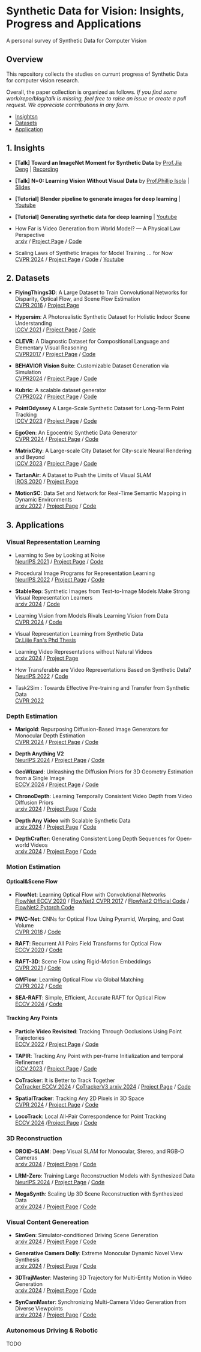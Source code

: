 # Synthetic Data for Vision: Insights, Progress and Applications
A personal survey of Synthetic Data for Computer Vision

## Overview

This repository collects the studies on currunt progress of Synthetic Data for computer vision research.
<!-- including both [3D shape generation](#3d-shape-generation) and [3D-aware image generation](#3d-aware-image-generation).  -->
<!-- Different from 3D reconstruction, which focuses on per-instance recovery (*i.e.*, the data already exists in the real world), 3D generation targets learning the real distribution and hence allows sampling new data. -->

Overall, the paper collection is organized as follows. *If you find some work/repo/blog/talk is missing, feel free to raise an issue or create a pull request. We appreciate contributions in any form.*

- [Insightsn](#Insights)
- [Datasets]()
- [Application]()

## 1. Insights

- **[Talk]** **Toward an ImageNet Moment for Synthetic Data** by [Prof.Jia Deng](https://www.cs.princeton.edu/~jiadeng/)
| [Recording](https://youtu.be/XuqqZEVinwk?si=AfeUknyEZ707xrPp)

- **[Talk]** **N=0: Learning Vision Without Visual Data** by [Prof.Phillip Isola](https://web.mit.edu/phillipi/) | [Slides](https://www.dropbox.com/scl/fi/oc35cb8q8l3tfzyyvgybw/limit_workshop_cvpr2024.pdf?rlkey=mg4zp6etzm087yf2c58ypxexg&dl=0)

- **[Tutorial]** **Blender pipeline to generate images for deep learning**  | [Youtube](https://youtu.be/1AvY_iS6xQA?si=bi_V8bb3AGiFIE4_)

- **[Tutorial]** **Generating synthetic data for deep learning**  | [Youtube](https://youtu.be/lqbZdTLMyQw?si=DUjdBTtUGZrb_z-Y)

-  How Far is Video Generation from World Model?
— A Physical Law Perspective <br>
  [arxiv](https://arxiv.org/abs/2411.02385) / [Project Page](https://phyworld.github.io/) / [Code](https://github.com/phyworld/phyworld)

-  Scaling Laws of Synthetic Images for Model Training ... for Now <br>
  [CVPR 2024](https://arxiv.org/abs/2410.24213) / [Project Page](https://unicorn53547.github.io/video_syn_rep/) / [Code](https://github.com/google-research/syn-rep-learn) / [Youtube](https://www.youtube.com/watch?v=iiXQTR8dXcc)
<!-- CVPR 2024 Workshop on
Representation Learning with Very Limited Images 

Synthetic Data for Perception in Autonomous Driving https://www.youtube.com/watch?v=WbOfEz5MKpU -->

## 2. Datasets
<!-- CLEVR, FlyingThings, MPISintle, CARLA, MegaSynth, LRM-Zero, Hypersim, Kubric, PointOdessy, ParallelDomain, VirtualKITTI -->

<!-- - [**BlenderProc: A Procedural Pipeline for Photorealistic Rendering**](https://arxiv.org/abs/2402.10379) [Paper](https://arxiv.org/abs/1911.01911) [Code](https://github.com/DLR-RM/BlenderProc)   

- [**Zeroverse**]() [Paper]() [Code](https://github.com/hwjiang1510/MegaSynth) [Dataset](https://github.com/hwjiang1510/MegaSynth)

- [**MegaSynth: Scaling Up 3D Scene Renstruction with Synthesized Data**]() [Paper]() [Code](https://github.com/hwjiang1510/MegaSynth) 


FlyingThings3D FlyingChair

- [**Virtial KITTI: XX**]() [Paper]() [Code]()

- [**SyncCam: XX**]() [Paper]() [Code]() [Dataset](https://huggingface.co/datasets/KwaiVGI/SynCamVideo-Dataset) 

sintel 
 -->

 -  **FlyingThings3D**: A Large Dataset to Train Convolutional Networks for Disparity, Optical Flow, and Scene Flow Estimation <br>
  [CVPR 2016](https://arxiv.org/abs/1512.02134) / [Project Page](https://lmb.informatik.uni-freiburg.de/resources/datasets/SceneFlowDatasets.en.html)


 -  **Hypersim**: A Photorealistic Synthetic Dataset for Holistic Indoor Scene Understanding <br>
  [ICCV 2021](https://arxiv.org/abs/2011.02523)  / [Project Page](https://github.com/apple/ml-hypersim) / [Code](https://github.com/apple/ml-hypersim)

 -  **CLEVR**: A Diagnostic Dataset for
Compositional Language and Elementary Visual Reasoning <br>
  [CVPR2017](https://arxiv.org/abs/1612.06890) / [Project Page](https://cs.stanford.edu/people/jcjohns/clevr/) / [Code](https://github.com/facebookresearch/clevr-dataset-gen)

 -  **BEHAVIOR Vision Suite**: Customizable Dataset Generation via Simulation <br>
  [CVPR2024](https://arxiv.org/abs/2405.09546) / [Project Page](https://behavior-vision-suite.github.io/) / [Code](https://github.com/behavior-vision-suite/behavior-vision-suite.github.io)

-  **Kubric**: A scalable dataset generator <br>
  [CVPR2022](https://arxiv.org/abs/2203.03570) / [Project Page](https://kubric.readthedocs.io/en/latest/) / [Code](https://github.com/google-research/kubric)

-  **PointOdyssey** A Large-Scale Synthetic Dataset for Long-Term Point Tracking <br>
  [ICCV 2023](https://arxiv.org/abs/2307.15055) / [Project Page](https://pointodyssey.com/) / [Code](https://github.com/y-zheng18/point_odyssey)

-  **EgoGen**: An Egocentric Synthetic Data Generator <br>
  [CVPR 2024](https://arxiv.org/abs/2401.08739) / [Project Page](https://ego-gen.github.io/) / [Code](https://github.com/ligengen/EgoGen)

-  **MatrixCity**: A Large-scale City Dataset for City-scale Neural Rendering and Beyond <br>
  [ICCV 2023](https://arxiv.org/abs/2309.16553) / [Project Page](https://city-super.github.io/matrixcity/) / [Code](https://github.com/city-super/MatrixCity)

-  **TartanAir**: A Dataset to Push the Limits of Visual SLAM  <br>
  [IROS 2020](https://arxiv.org/abs/2003.14338) / [Project Page](https://theairlab.org/tartanair-dataset/)

-  **MotionSC**: Data Set and Network for Real-Time Semantic Mapping in Dynamic Environments <br>
  [arxiv 2022](https://arxiv.org/abs/2203.07060) / [Project Page](https://umich-curly.github.io/CarlaSC.github.io/) / [Code](https://github.com/UMich-CURLY/3DMapping)


## 3. Applications

### Visual Representation Learning

<!-- StableRep -->

 -  Learning to See by Looking at Noise <br>
  [NeurIPS 2021](https://arxiv.org/abs/2106.05963) / [Project Page](https://mbaradad.github.io/learning_with_noise/) / [Code](https://github.com/mbaradad/learning_with_noise)

 -  Procedural Image Programs for Representation Learning <br>
  [NeurIPS 2022](https://arxiv.org/abs/2211.16412) / [Project Page](https://mbaradad.github.io/learning_with_noise/) / [Code](https://github.com/mbaradad/shaders21k)

-  **StableRep**: Synthetic Images from Text-to-Image Models Make Strong Visual Representation Learners <br>
  [arxiv 2024](https://arxiv.org/abs/2410.24213) / [Code](https://github.com/google-research/)

-  Learning Vision from Models Rivals Learning Vision from Data <br>
  [CVPR 2024](https://arxiv.org/abs/2410.24213) / [Code](https://github.com/google-research/syn-rep-learn)

-  Visual Representation Learning from Synthetic Data <br>
  [Dr.Lijie Fan's Phd Thesis](https://dspace.mit.edu/handle/1721.1/156315)

-  Learning Video Representations without Natural Videos <br>
  [arxiv 2024](https://arxiv.org/abs/2410.24213) / [Project Page](https://unicorn53547.github.io/video_syn_rep/)

-  How Transferable are Video Representations Based on
Synthetic Data?<br>
  [NeurIPS 2022](https://arxiv.org/abs/2112.00054) / [Code](https://github.com/mintjohnkim/SynAPT)

-  Task2Sim : Towards Effective Pre-training and Transfer from Synthetic Data<br>
  [CVPR 2022](https://arxiv.org/abs/2112.00054)
  

### Depth Estimation

<!-- Marigold, DA-V2, ChronoDepth, DepthAnyVideo, DepthCrafter -->

-  **Marigold**: Repurposing Diffusion-Based Image Generators for Monocular Depth Estimation <br>
  [CVPR 2024](https://arxiv.org/abs/2312.02145) / [Project Page](https://marigoldmonodepth.github.io/) / [Code](https://github.com/prs-eth/Marigold)

-  **Depth Anything V2** <br>
  [NeurIPS 2024](https://arxiv.org/abs/2406.09414) / [Project Page](https://depth-anything-v2.github.io/) / [Code](https://github.com/DepthAnything/Depth-Anything-V2)

-  **GeoWizard**:  Unleashing the Diffusion Priors for 3D Geometry Estimation from a Single Image<br>
  [ECCV 2024](https://arxiv.org/abs/2403.12013) / [Project Page](https://fuxiao0719.github.io/projects/geowizard/) / [Code](https://github.com/fuxiao0719/GeoWizard)

-  **ChronoDepth**:  Learning Temporally Consistent Video Depth from Video Diffusion Priors<br>
  [arxiv 2024](https://arxiv.org/abs/2403.12013) / [Project Page](https://fuxiao0719.github.io/projects/geowizard/) / [Code](https://github.com/fuxiao0719/GeoWizard)

-  **Depth Any Video** with Scalable Synthetic Data <br>
  [arxiv 2024](https://arxiv.org/abs/2406.01493) / [Project Page](https://xdimlab.github.io/ChronoDepth/) / [Code](https://github.com/jiahao-shao1/ChronoDepth)

-  **DepthCrafter**: Generating Consistent Long Depth Sequences for Open-world Videos<br>
  [arxiv 2024](https://arxiv.org/abs/2406.09414) / [Project Page](https://depth-anything-v2.github.io/) / [Code](https://github.com/DepthAnything/Depth-Anything-V2)


### Motion Estimation

<!-- TAPIR, cotracker, Spatracker -->

#### Optical&Scene Flow

<!-- RAFT -->

-  **FlowNet**: Learning Optical Flow with Convolutional Networks<br>
  [FlowNet ECCV 2020](https://arxiv.org/abs/1504.06852) / [FlowNet2 CVPR 2017](https://arxiv.org/pdf/1612.01925) / [FlowNet2 Official Code](https://github.com/lmb-freiburg/flownet2) / [FlowNet2 Pytorch Code](https://github.com/NVIDIA/flownet2-pytorch)

-  **PWC-Net**: CNNs for Optical Flow Using Pyramid, Warping, and Cost Volume<br>
  [CVPR 2018](https://arxiv.org/abs/1709.02371) / [Code](https://github.com/NVlabs/PWC-Net)

-  **RAFT**: Recurrent All Pairs Field Transforms for Optical Flow<br>
  [ECCV 2020](https://arxiv.org/abs/2003.12039) / [Code](https://github.com/princeton-vl/RAFT)

-  **RAFT-3D**: Scene Flow using Rigid-Motion Embeddings<br>
  [CVPR 2021](https://arxiv.org/abs/2012.00726) / [Code](https://github.com/princeton-vl/RAFT-3D)

-  **GMFlow**: Learning Optical Flow via Global Matching<br>
  [CVPR 2022](https://arxiv.org/abs/2111.13680) / [Code](https://github.com/haofeixu/gmflow)

-  **SEA-RAFT**: Simple, Efficient, Accurate RAFT for Optical Flow<br>
  [ECCV 2024](https://arxiv.org/abs/2406.09414) / [Code](https://github.com/princeton-vl/SEA-RAFT)


#### Tracking Any Points

<!-- TAPIR, Cotracker, SpaTracker -->
-  **Particle Video Revisited**: Tracking Through Occlusions Using Point Trajectories<br>
  [ECCV 2022](https://arxiv.org/abs/2204.04153) / [Project Page](hhttps://particle-video-revisited.github.io/) / [Code](https://github.com/aharley/pips)

-  **TAPIR**: Tracking Any Point with per-frame Initialization and temporal Refinement<br>
[ICCV 2023](https://arxiv.org/abs/2306.08637) / [Project Page](https://deepmind-tapir.github.io/) / [Code](https://github.com/google-deepmind/tapnet)

-  **CoTracker**: It is Better to Track Together<br>
  [CoTracker ECCV 2024](https://arxiv.org/abs/2307.07635) / [CoTrackerV3 arxiv 2024](https://arxiv.org/abs/2410.11831) / [Project Page](https://github.com/facebookresearch/co-tracker) / [Code](https://github.com/facebookresearch/co-tracker)

-  **SpatialTracker**: Tracking Any 2D Pixels in 3D Space<br>
  [CVPR 2024](https://arxiv.org/abs/2404.04319) / [Project Page](https://henry123-boy.github.io/SpaTracker/) / [Code](https://github.com/henry123-boy/SpaTracker)

-  **LocoTrack**: Local All-Pair Correspondence for Point Tracking<br>
  [ECCV 2024](https://arxiv.org/abs/2407.15420) /[Project Page](https://ku-cvlab.github.io/locotrack/) / [Code](https://github.com/cvlab-kaist/locotrack)


### 3D Reconstruction

<!-- LRM Zero, MegaSynth -->
-  **DROID-SLAM**: Deep Visual SLAM for Monocular,
Stereo, and RGB-D Cameras<br>
  [arxiv 2024](https://arxiv.org/pdf/2108.10869) / [Project Page](https://depth-anything-v2.github.io/) / [Code](https://github.com/DepthAnything/Depth-Anything-V2)
  

-  **LRM-Zero**: Training Large Reconstruction Models with Synthesized Data<br>
  [NeurIPS 2024](https://arxiv.org/abs/2406.09371) / [Project Page](https://desaixie.github.io/lrm-zero/) / [Code](https://github.com/desaixie/zeroverse)

-  **MegaSynth**: Scaling Up 3D Scene Reconstruction with Synthesized Data<br>
  [arxiv 2024](https://arxiv.org/abs/2412.14166) / [Project Page](https://hwjiang1510.github.io/MegaSynth/) / [Code](https://github.com/desaixie/zeroverse)


### Visual Content Genereation

<!-- ### Video Generation -->
<!-- SyncCamMaster, TrajCamMaster, GCD, simgen-->


-  **SimGen**: Simulator-conditioned Driving Scene Generation<br>
  [arxiv 2024](https://arxiv.org/abs/2406.09386) / [Project Page](https://metadriverse.github.io/simgen/) / [Code](https://github.com/metadriverse/SimGen)

-  **Generative Camera Dolly**: Extreme Monocular Dynamic Novel View Synthesis<br>
  [arxiv 2024](https://arxiv.org/abs/2412.07759) / [Project Page](https://gcd.cs.columbia.edu/) / [Code](https://github.com/basilevh/gcd)

-  **3DTrajMaster**: Mastering 3D Trajectory for Multi-Entity Motion in Video Generation<br>
  [arxiv 2024](https://arxiv.org/abs/2412.07759) / [Project Page](https://fuxiao0719.github.io/projects/3dtrajmaster/) / [Code](https://github.com/KwaiVGI/3DTrajMaster)

-  **SynCamMaster**: Synchronizing Multi-Camera Video Generation from Diverse Viewpoints<br>
  [arxiv 2024](https://arxiv.org/abs/2412.07760) / [Project Page](https://jianhongbai.github.io/SynCamMaster/) / [Code](https://github.com/KwaiVGI/SynCamMaster)



### Autonomous Driving & Robotic

TODO

<!-- https://lucidsim.github.io/